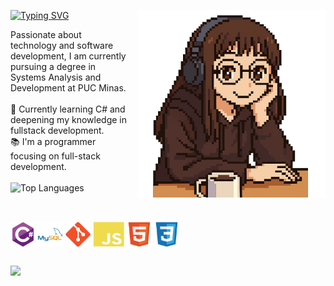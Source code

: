 <p float="left">
   <a href="https://git.io/typing-svg"><img src="https://readme-typing-svg.demolab.com?font=Fira+Code&pause=1000&color=F74C6AFF&random=false&width=499&height=40&lines=Hey%2F+I'm+Maíra.+I'm+into+computer+stuff." alt="Typing SVG" /></a>

   <img src="https://github.com/mairamendes/mairamendes/blob/main/pixelart%20(1).png" width="300" align="right" style="margin-left: 15px;">

   <p float="left">
      Passionate about technology and software development, I am currently pursuing a degree in Systems Analysis and Development at PUC Minas.<br><br>
        🔧 Currently learning C# and deepening my knowledge in fullstack development.<br>
        📚 I'm a programmer focusing on full-stack development.
         <br>
        <br>
        <img src="https://github-readme-stats.vercel.app/api/top-langs/?username=mairamendes&layout=compact&theme=dracula" alt="Top Languages">
        <br>
    </p>

##

<div style="display: inline_block"><br>
  <img align="center" alt="Csharp" height="40" width="40" src="https://raw.githubusercontent.com/devicons/devicon/master/icons/csharp/csharp-original.svg">
  <img align="center" alt="MySQL" height="40" width="40" src="https://github.com/devicons/devicon/blob/master/icons/mysql/mysql-original-wordmark.svg">
  <img align="center" alt="Git" height="40" width="40" src="https://raw.githubusercontent.com/devicons/devicon/master/icons/git/git-original.svg">
  <img align="center" alt="Javascript" height="40" width="50" src="https://raw.githubusercontent.com/devicons/devicon/master/icons/javascript/javascript-plain.svg">
  <img align="center" alt="HTML" height="40" width="40" src="https://raw.githubusercontent.com/devicons/devicon/master/icons/html5/html5-original.svg">
  <img align="center" alt="CSS" height="40" width="40" src="https://raw.githubusercontent.com/devicons/devicon/master/icons/css3/css3-original.svg">
</div>  

##

<div>
  <a href="https://www.linkedin.com/in/mairamndes/" target="_blank"><img src="https://img.shields.io/badge/-LinkedIn-%230077B5?style=for-the-badge&logo=linkedin&logoColor=white" target="_blank"></a> 
</div>

